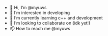 - 👋 Hi, I’m @myuws
- 👀 I’m interested in developing
- 🌱 I’m currently learning c++ and development
- 💞️ I’m looking to collaborate on (idk yet!)
- 📫 How to reach me @myuws

<!---
myuws/myuws is a ✨ special ✨ repository because its `README.md` (this file) appears on your GitHub profile.
You can click the Preview link to take a look at your changes.
--->
